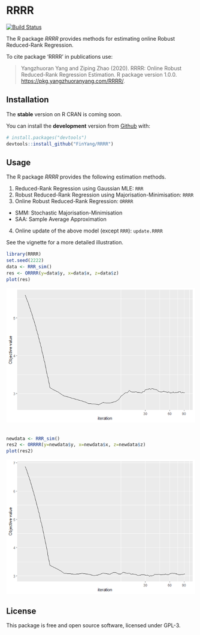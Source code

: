 
<!-- README.md is generated from README.Rmd. Please edit that file -->

# RRRR

<!-- badges: start -->

[![Build
Status](https://travis-ci.org/FinYang/RRRR.svg?branch=master)](https://travis-ci.org/FinYang/RRRR)
<!-- badges: end -->

The R package *RRRR* provides methods for estimating online Robust
Reduced-Rank Regression.

To cite package ‘RRRR’ in publications use:

> Yangzhuoran Yang and Ziping Zhao (2020). RRRR: Online Robust
> Reduced-Rank Regression Estimation. R package version 1.0.0.
> <https://pkg.yangzhuoranyang.com/RRRR/>.

## Installation

The **stable** version on R CRAN is coming soon.

You can install the **development** version from
[Github](https://github.com/FinYang/RRRR) with:

``` r
# install.packages("devtools")
devtools::install_github("FinYang/RRRR")
```

## Usage

The R package *RRRR* provides the following estimation methods.

1.  Reduced-Rank Regression using Gaussian MLE: `RRR`
2.  Robust Reduced-Rank Regression using Majorisation-Minimisation:
    `RRRR`
3.  Online Robust Reduced-Rank Regression: `ORRRR`

<!-- end list -->

  - SMM: Stochastic Majorisation-Minimisation
  - SAA: Sample Average Approximation

<!-- end list -->

4.  Online update of the above model (except `RRR`): `update.RRRR`

See the vignette for a more detailed illustration.

``` r
library(RRRR)
set.seed(2222)
data <- RRR_sim()
res <- ORRRR(y=data$y, x=data$x, z=data$z)
plot(res)
```

![](man/figures/README-unnamed-chunk-2-1.png)<!-- -->

``` r

newdata <- RRR_sim()
res2 <- ORRRR(y=newdata$y, x=newdata$x, z=newdata$z)
plot(res2)
```

![](man/figures/README-unnamed-chunk-2-2.png)<!-- -->

## License

This package is free and open source software, licensed under GPL-3.

